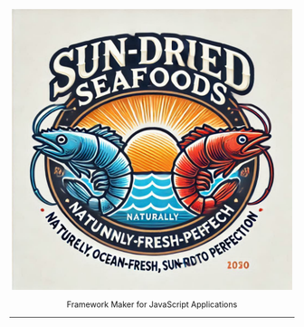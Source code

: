<p align="center">
  <img alt="Gasket" src="/img/sdsflogo.svg" class="gasket-cover" width="496" />
</p>

<p align="center">
Framework Maker for JavaScript Applications
</p>

-----
